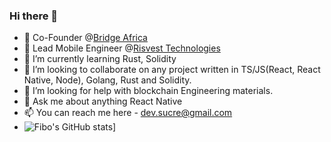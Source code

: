 ### Hi there 👋
- 🔭 Co-Founder @[Bridge Africa](https://bridge.africa)
- 🔭 Lead Mobile Engineer @[Risvest Technologies](https://risevest.com)
- 🌱 I’m currently learning Rust, Solidity
- 👯 I’m looking to collaborate on any project written in TS/JS(React, React Native, Node), Golang, Rust and Solidity.
- 🤔 I’m looking for help with blockchain Engineering materials.
- 💬 Ask me about anything React Native
- 📫 You can reach me here - dev.sucre@gmail.com
- ![Fibo's GitHub stats](https://github-readme-stats.vercel.app/api?username=gmemmy)]
